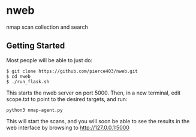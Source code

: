 nweb
========

nmap scan collection and search

Getting Started
---------------

Most people will be able to just do:

```
$ git clone https://github.com/pierce403/nweb.git
$ cd nweb
$ ./run_flask.sh
```
This starts the nweb server on port 5000.  Then, in a new terminal, edit scope.txt to point to the desired targets, and run:
```
python3 nmap-agent.py
```
This will start the scans, and you will soon be able to see the results in the web interface by browsing to http://127.0.0.1:5000
